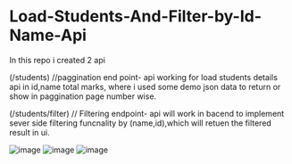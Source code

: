 # Load-Students-And-Filter-by-Id-Name-Api

In this repo i created 2 api 

(/students)
//paggination end point- api working for load students details api in id,name total marks, where i used some demo json data to return or show in paggination page number wise.

(/students/filter)
// Filtering endpoint- api will work in bacend to implement sever side filtering funcnality by (name,id),which will retuen the filtered result in ui.

![image](https://github.com/badalparija24/Load-Students-And-Filter-by-Id-Name-Api/assets/83272486/e17887ee-ff7f-4a45-bf57-9345c844863d)
![image](https://github.com/badalparija24/Load-Students-And-Filter-by-Id-Name-Api/assets/83272486/dcee5471-344c-4c12-b4f7-3914eea2fd21)
![image](https://github.com/badalparija24/Load-Students-And-Filter-by-Id-Name-Api/assets/83272486/a43cff5d-678a-4727-8d3d-b8cfcabfd37a)


